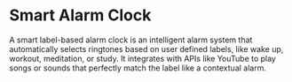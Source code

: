 # Smart Alarm Clock
A smart label-based alarm clock is an intelligent alarm system that automatically selects ringtones based on user defined labels, like wake up, workout, meditation, or study. It integrates with APIs like YouTube to play songs or sounds that perfectly match the label like a contextual alarm.
